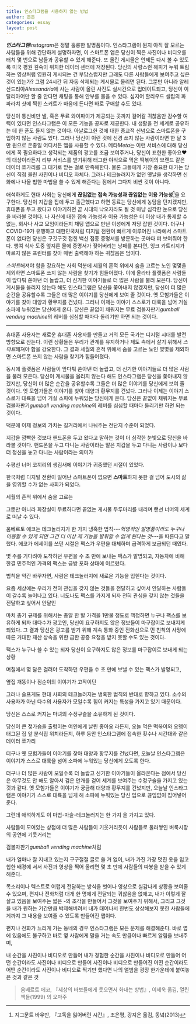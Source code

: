 ```yaml
---
title: 인스타그램을 사용하지 않는 방법
author: 든든
categories: essay
layout: post
---
```


***인스타그램****Instagram*은 정말 훌륭한 발명품이다. 
인스타그램이 뭔지 아직 잘 모르는 사람들을 위해 간단하게 설명하자면, 이 스마트폰 앱은 당신이 찍은 사진이나 비디오를 터치 몇 번으로 남들과 공유할 수 있게 해준다. 또 올린 게시물은 언제든 다시 볼 수 있도록 미국 평원 깊숙이 위치한 데이터 센터에 저장된다. 당신의 사랑스런 해피가 누워 트림하는 영상처럼 영원히 게시되는 건 부담스럽지만 그래도 다른 사람들에게 보여주고 싶은 것이 있는가? 그럼 24시간 뒤 자동 삭제되는 게시물로 올리면 된다. 그뿐만 아니라 알레산드리아*Alessandria*에 사는 사람이 올린 사진도 실시간으로 업데이트되고, 당신이 이탈리아어만 할 줄 안다면 채팅을 통해 안부를 물을 수 있다. 심지어 할리우드 셀럽의 파파라치 샷에 찍힌 스커트가 마음에 든다면 바로 구매할 수도 있다.

당신이 통신비만 낼, 혹은 무료 와이파이가 제공되는 곳까지 걸어갈 귀찮음만 감수할 여력이 있다면 인스타그램은 이 모든 기능을 공짜로 제공한다. 내 생활을 전 세계로 공유하는 데 한 푼도 들지 않는 것이다. 아날로그한 것에 대한 종교적 신념으로 스마트폰을 구입하지 않는 사람도 있다. 그러나 당신이 이런 것에 신경 쓰지 않는 사람이라면 한 달 3만 원으로 온종일 어디서든 앱을 사용할 수 있다. 메타*Meta*는 이런 서비스에 대해 당신에게 꼭 필요하다고 생각되는 제품의 광고를 조금 보여주거나, 당신이 표현한 좋아요❤️의 대상이라든지 리뷰 서비스를 받기위해 태그한 야식으로 먹은 떡볶이의 브랜드 같은 데이터 쪼가리를 그 대가로 받는 걸로 만족해한다. 물론 그들에게 가장 중요한 대가는 당신이 직접 올린 사진이나 비디오 자체다. 그러나 테크놀러지가 없던 옛날을 생각하면 신화에나 나올 법한 마법을 쓸 수 있게 해준다는 점에서 그다지 비싼 것이 아니다.

애석하게도 현대 사회는 당신에게 **끊임없는 접속 가능성과 끊임없는 이용 가능성**[^1]을 요구한다. 당신이 지갑을 집에 두고 출근했다고 하면 동료는 당신에게 농담을 던지겠지만, 휴대폰을 두고 왔다고 이야기하면 곧 시대의 낙오자라도 될 것 마냥 심각한 눈으로 당신을 바라볼 것이다. 나 자신에 대한 접속 가능성과 이용 가능성은 더 이상 내가 통제할 수 없는, 회사나 사교 모임이라든지 채팅 앱으로 만난 이성에게 저당 잡힌 것이다. 더구나 COVID-19가 유행하고 대한민국처럼 디지털 전환이 빠르게 이루어진 나라에서 스마트폰이 없다면 당신은 구깃구깃 접힌 백신 접종 증명서를 방문하는 곳마다 펴 보여줘야 한다. 행여 식사 도중 엎지른 물에 증명서가 젖어버리는 낭패를 본다면, 잉크 카트리지가 마르지 않은 프린터를 찾아 매번 출력해야 하는 귀찮음은 덤이다.

*스마트*해져야 함을 강요하는 사회 덕분에 세월의 흔적 위에서 숨을 고르는 노인 몇몇을 제외하면 스마트폰 쓰지 않는 사람을 찾기가 힘들어졌다. 이에 올라타 플랫폼은 사람들이 앞다퉈 쏟아낸 더 놀랍고, 더 신기한 이야기들로 더 많은 사람을 불러 모은다. 당신이 게시물을 올리지 않는다 해도 인스타그램은 당신을 쫓아내지 않겠지만, 당신이 더 많은 순간을 공유할수록 그들은 더 많은 이야기를 당신에게 보여 줄 것이다. 옛 모험가들은 이야기를 찾아 대양과 황무지를 건넜다. 그러나 이제는 이야기 스스로가 대륙을 넘어 거실 소파에 누워있는 당신에게 온다. 당신은 끝없이 채워지는 무료 검볼자판기*gumball vending machine*의 레버를 심심할 때마다 돌리기만 하면 되는 것이다.


<hr>

휴대폰 사용자는 새로운 휴대폰 사용자를 만들고 거의 모든 국가는 디지털 시대를 발전 방향으로 삼는다. 이런 상황들은 우리가 관계를 유지하거나 제도 속에서 살기 위해서 *스마트*해져야 함을 강요한다. 그 결과 세월의 흔적 위에서 숨을 고르는 노인 몇몇을 제외하면 스마트폰 쓰지 않는 사람을 찾기가 힘들어졌다.

동시에 플랫폼은 사람들이 앞다퉈 쏟아낸 더 놀랍고, 더 신기한 이야기들로 더 많은 사람을 불러 모은다. 당신이 게시물을 올리지 않는다 해도 인스타그램은 당신을 쫓아내지 않겠지만, 당신이 더 많은 순간을 공유할수록 그들은 더 많은 이야기를 당신에게 보여 줄 것이다. 옛 모험가들은 이야기를 찾아 대양과 황무지를 건넜다. 그러나 이제는 이야기 스스로가 대륙을 넘어 거실 소파에 누워있는 당신에게 온다. 당신은 끝없이 채워지는 무료 검볼자판기*gumball vending machine*의 레버를 심심할 때마다 돌리기만 하면 되는 것이다.

덕분에 이제 정보의 가치는 길거리에서 나눠주는 전단지 수준이 되었다. 


지갑을 깜빡한 것보다 핸드폰을 두고 왔다고 말하는 것이 더 심각한 눈빛으로 당신을 바라볼 것이다.
 핸드폰을 두고 다니는 사람이라는 말은 지갑을 두고 다니는 사람이냐 보다 더 정신을 놓고 다니는 사람이라는 의미가 

수평선 너머  코끼리의 생김새에 이야기가 귀중했던 시절이 있었다.

한국처럼 디지털 전환이  일어난 스마트폰이 없으면 **스마트**하지 못한 걸 넘어 도시의 삶을 영위할 수가 없는 사회가 되었다.

세월의 흔적 위에서 숨을 고르는 

그뿐만 아니라 화장실이 무료하다면 끝없는 게시물 두루마리를 내리며 랜선 너머의 세계로 떠날 수 있다.

움베르토 에코는 테크놀러지가 한 가지 냉혹한 법칙---*혁명적인 발명품이라도 누구나 이용할 수 있게 되면 그건 더 이상 제 기능을 발휘할 수 없게 된다는 것*---을 따른다고 말했다. 에코가 에세이를 쓰던 시절은 팩스가 우편을 대체하며 급격하게 보급되던 때였다.

 몇 주를 기다려야 도착하던 우편을 수 초 만에 보내는 팩스가 발명되고, 자동차에 비해 한결 민주적인 가격의 팩스는 금방 포화 상태에 이르렀다. 

법칙을 약간 바꾸자면, 사람은 테크놀러지에 새로운 기능을 입힌다는 것이다.

요즘 세상에는 우리가 전혀 관심을 갖지 않는 것들을 전달하고 싶어서 안달하는 사람들이 갈수록 늘어나고 있다.
너도나도 팩스를 가지게 되자 전혀 관심을 갖지 않는 것들을 전달하고 싶어서 안달인

마치 총기 규제를 위해서는 총알 한 발 가격을 1만불 정도로 책정하면
  누구나 팩스를 보유하게 되자 대다수가 광고인, 당신이 요구하지도 않은 정보들이 마구잡이로 보내지게 되었다. 그 결과 당신은 광고를 받기 위해 계속 통화 중인 전화선으로 먼 친척의 사망에 따른 거대한 재산 상속을 위한 급한 공증 요청을 받지 못할 수도 있는 것이다.

팩스가 누구나 쓸 수 있는  되자 당신이 요구하지도 않은 정보를 마구잡이로 보내게 되는 상황 

며칠에서 몇 달은 걸려야 도착하던 우편을 수 초 만에 보낼 수 있는 팩스가 발명되고,

옆집 개똥이나 점순이의 이야기가 고작이던

그러나 슬프게도 현대 사회의 테크놀러지는 냉혹한 법칙의 반대로 향하고 있다. 소수의 사용자가 아닌 다수의 사용자가 모일수록 힘이 커지는 특성을 가지고 있기 때문이다.

당신은 스스로 커지는 마녀의 수정구슬을 소유하게 된 것이다. 

당신이 큰 젖가슴을 출렁이는 여인에게 날린 좋아요 라든지, 오늘 먹은 떡볶이와 오뎅이 태그된 집 앞 분식집 위치라든지, 하루 동안 인스타그램에 접속한 횟수나 시간대와 같은 데이터 쪼가리

더구나 옛 모험가들이 이야기를 찾아 대양과 황무지를 건넜다면, 오늘날 인스타그램은 이야기가 스스로 대륙을 넘어 소파에 누워있는 당신에게 오도록 한다. 

더구나 더 많은 사람이 모일수록 더 놀랍고 신기한 이야기들이 올라온다는 점에서 당신은 아무것도 안 해도 알아서 검은 안개를 걷어 세계를 보여주는 수정구슬을 가지고 있는 것과 같다. 옛 모험가들은 이야기가 궁금해 대양과 황무지를 건넜지만, 오늘날 인스타그램은 이야기가 스스로 대륙을 넘게 해 소파에 누워있는 당신 입으로 끊임없이 집어넣어 준다.

그런데 애석하게도 이 마법-마술-테크놀러지는 한 가지 을 가지고 있다.


사람들이 모여있는 상점에 더 많은 사람들이 기웃거리듯이
사람들로 둘러쌓인 벼룩시장의 공연에 기웃거리는

검볼자판기*gumball vending machine*처럼

내가 얼마나 잘 지내고 있는지 구구절절 글로 쓸 거 없이, 내가 가진 가장 멋진 옷을 입고 힙한 배경에 서서 사진과 영상을 찍어 올리면 몇 초 만에 사람들의 따봉을 받을 수 있게 해준다.

목소리이나 텍스트로 어렵게 전달하는 방식을 벗어나 영상으로 실감나게 상황을 보여줄 수 있으며, 편지나 전화처럼 대개 한 명에게 전달되는 귀찮음을 없애고, 내가 이렇게 잘 살고 있음을 보여주는 짧은 -의 조각을 만들어서 그것을 보여주기 위해서, 그리고 그것을 내가 원하는 기간만큼 박제해버려서 내가 태어나서 한번도 상상해보지 못한 사람들에게까지 그 내용을 보여줄 수 있도록 만들어진 앱이다. 

편지나 전화가 느리게 가는 동네의 경우 인스타그램은 모든 문제를 해결해준다. 바로 옆에 있음에도 불구하고 바로 옆 사람에게 말을 거는 속도 만큼이나 빠르게 알림을 보내주며, 

내 순간을 사진이나 비디오로 만들어 
내가 경험한 순간을 사진이나 비디오로 만들어
어떤 순간이라도 사진이나 비디오로 만들어
사진이나 비디오로 만들어진 어떤 순간이라도 
어떤 순간이라도 사진이나 비디오로 찍기만 했다면
나의 앨범을 광장 한가운데에 붙여놓은 것과 같은 것

> 움베르트 에코, 『세상의 바보들에게 웃으면서 화내는 방법』, 이세욱 옮김, 열린책들(1999) 의 오마주

[^1]: 지그문트 바우만, 『고독을 잃어버린 시간』, 조은평, 강지은 옮김, 동녘(2013)